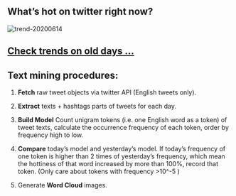 ## What’s hot on twitter right now?

![trend-20200614][wordcloud]

[wordcloud]: https://raw.githubusercontent.com/xdqc/tweet-trend-everyday/master/word-cloud/trend-20200614.png?token=AF5V4P7ADR6KQBZ4CEDTNIK6AXRMU "trend-20200614"

## [Check trends on old days ...](https://github.com/xdqc/tweet-trend-everyday/tree/master/word-cloud)

## Text mining procedures:

1. **Fetch** raw tweet objects via twitter API (English tweets only).

2. **Extract** texts + hashtags parts of tweets for each day.

3. **Build Model** Count unigram tokens (i.e. one English word as a token) of tweet texts, calculate the occurrence frequency of each token, order by frequency high to low.

4. **Compare** today’s model and yesterday’s model. If today’s frequency of one token is higher than 2 times of yesterday’s frequency, which mean the hottiness of that word increased by more than 100%, record that token. (Only care about tokens with frequency >10^-5 )

5. Generate **Word Cloud** images.
